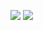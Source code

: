 ![](https://github-readme-stats.vercel.app/api?username=Futrime&count_private=true&show_icons=true&theme=transparent)
![](https://github-readme-stats.vercel.app/api/top-langs/?username=Futrime&layout=compact&theme=transparent)
